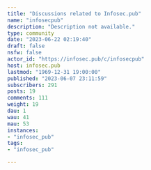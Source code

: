 ```yaml
---
title: "Discussions related to Infosec.pub" 
name: "infosecpub"
description: "Description not available."
type: community
date: "2023-06-22 02:19:40"
draft: false
nsfw: false
actor_id: "https://infosec.pub/c/infosecpub"
host: infosec.pub
lastmod: "1969-12-31 19:00:00"
published: "2023-06-07 23:11:59"
subscribers: 291
posts: 19
comments: 111
weight: 19
dau: 1
wau: 41
mau: 53
instances:
- "infosec_pub"
tags: 
- "infosec_pub"

---
```

